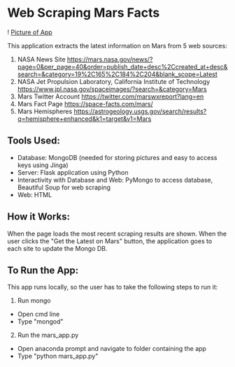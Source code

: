 # Web Scraping Mars Facts 
! [Picture of App](https://github.com/cammster/FullStackSkillsLibrary/blob/master/Library/WebScrapingMars/Images/OverallSitePicture.PNG)

This application extracts the latest information on Mars from 5 web sources:

1. NASA News Site https://mars.nasa.gov/news/?page=0&per_page=40&order=publish_date+desc%2Ccreated_at+desc&search=&category=19%2C165%2C184%2C204&blank_scope=Latest
2. NASA Jet Propulsion Laboratory, California Institute of Technology https://www.jpl.nasa.gov/spaceimages/?search=&category=Mars
3. Mars Twitter Account https://twitter.com/marswxreport?lang=en
4. Mars Fact Page https://space-facts.com/mars/
5. Mars Hemispheres https://astrogeology.usgs.gov/search/results?q=hemisphere+enhanced&k1=target&v1=Mars

## Tools Used: 
* Database: MongoDB (needed for storing pictures and easy to access keys using Jinga)
* Server: Flask application using Python
* Interactivity with Database and Web: PyMongo to access database, Beautiful Soup for web scraping
* Web: HTML 



## How it Works:

When the page loads the most recent scraping results are shown. When the user clicks the "Get the Latest on Mars" button, the application goes to each site
to update the Mongo DB. 

## To Run the App: 
This app runs locally, so the user has to take the following steps to run it: 
1. Run mongo
* Open cmd line
* Type "mongod"
2. Run the mars_app.py
* Open anaconda prompt and navigate to folder containing the app
* Type "python mars_app.py"

